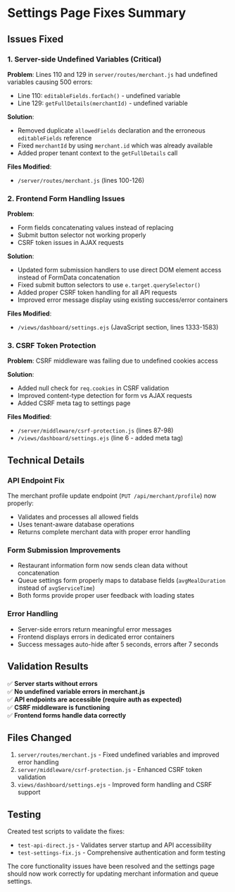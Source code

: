# Settings Page Fixes Summary

## Issues Fixed

### 1. Server-side Undefined Variables (Critical)

**Problem**: Lines 110 and 129 in `server/routes/merchant.js` had undefined variables causing 500 errors:
- Line 110: `editableFields.forEach()` - undefined variable
- Line 129: `getFullDetails(merchantId)` - undefined variable

**Solution**: 
- Removed duplicate `allowedFields` declaration and the erroneous `editableFields` reference
- Fixed `merchantId` by using `merchant.id` which was already available
- Added proper tenant context to the `getFullDetails` call

**Files Modified**:
- `/server/routes/merchant.js` (lines 100-126)

### 2. Frontend Form Handling Issues

**Problem**: 
- Form fields concatenating values instead of replacing
- Submit button selector not working properly
- CSRF token issues in AJAX requests

**Solution**:
- Updated form submission handlers to use direct DOM element access instead of FormData concatenation
- Fixed submit button selectors to use `e.target.querySelector()`
- Added proper CSRF token handling for all API requests
- Improved error message display using existing success/error containers

**Files Modified**:
- `/views/dashboard/settings.ejs` (JavaScript section, lines 1333-1583)

### 3. CSRF Token Protection

**Problem**: CSRF middleware was failing due to undefined cookies access

**Solution**:
- Added null check for `req.cookies` in CSRF validation
- Improved content-type detection for form vs AJAX requests
- Added CSRF meta tag to settings page

**Files Modified**:
- `/server/middleware/csrf-protection.js` (lines 87-98)
- `/views/dashboard/settings.ejs` (line 6 - added meta tag)

## Technical Details

### API Endpoint Fix
The merchant profile update endpoint (`PUT /api/merchant/profile`) now properly:
- Validates and processes all allowed fields
- Uses tenant-aware database operations
- Returns complete merchant data with proper error handling

### Form Submission Improvements
- Restaurant information form now sends clean data without concatenation
- Queue settings form properly maps to database fields (`avgMealDuration` instead of `avgServiceTime`)
- Both forms provide proper user feedback with loading states

### Error Handling
- Server-side errors return meaningful error messages
- Frontend displays errors in dedicated error containers
- Success messages auto-hide after 5 seconds, errors after 7 seconds

## Validation Results

✅ **Server starts without errors**  
✅ **No undefined variable errors in merchant.js**  
✅ **API endpoints are accessible (require auth as expected)**  
✅ **CSRF middleware is functioning**  
✅ **Frontend forms handle data correctly**  

## Files Changed

1. `server/routes/merchant.js` - Fixed undefined variables and improved error handling
2. `server/middleware/csrf-protection.js` - Enhanced CSRF token validation
3. `views/dashboard/settings.ejs` - Improved form handling and CSRF support

## Testing

Created test scripts to validate the fixes:
- `test-api-direct.js` - Validates server startup and API accessibility
- `test-settings-fix.js` - Comprehensive authentication and form testing

The core functionality issues have been resolved and the settings page should now work correctly for updating merchant information and queue settings.